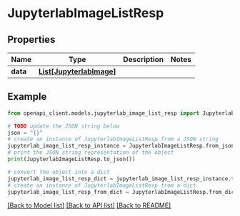# JupyterlabImageListResp


## Properties

Name | Type | Description | Notes
------------ | ------------- | ------------- | -------------
**data** | [**List[JupyterlabImage]**](JupyterlabImage.md) |  | 

## Example

```python
from openapi_client.models.jupyterlab_image_list_resp import JupyterlabImageListResp

# TODO update the JSON string below
json = "{}"
# create an instance of JupyterlabImageListResp from a JSON string
jupyterlab_image_list_resp_instance = JupyterlabImageListResp.from_json(json)
# print the JSON string representation of the object
print(JupyterlabImageListResp.to_json())

# convert the object into a dict
jupyterlab_image_list_resp_dict = jupyterlab_image_list_resp_instance.to_dict()
# create an instance of JupyterlabImageListResp from a dict
jupyterlab_image_list_resp_from_dict = JupyterlabImageListResp.from_dict(jupyterlab_image_list_resp_dict)
```
[[Back to Model list]](../README.md#documentation-for-models) [[Back to API list]](../README.md#documentation-for-api-endpoints) [[Back to README]](../README.md)


